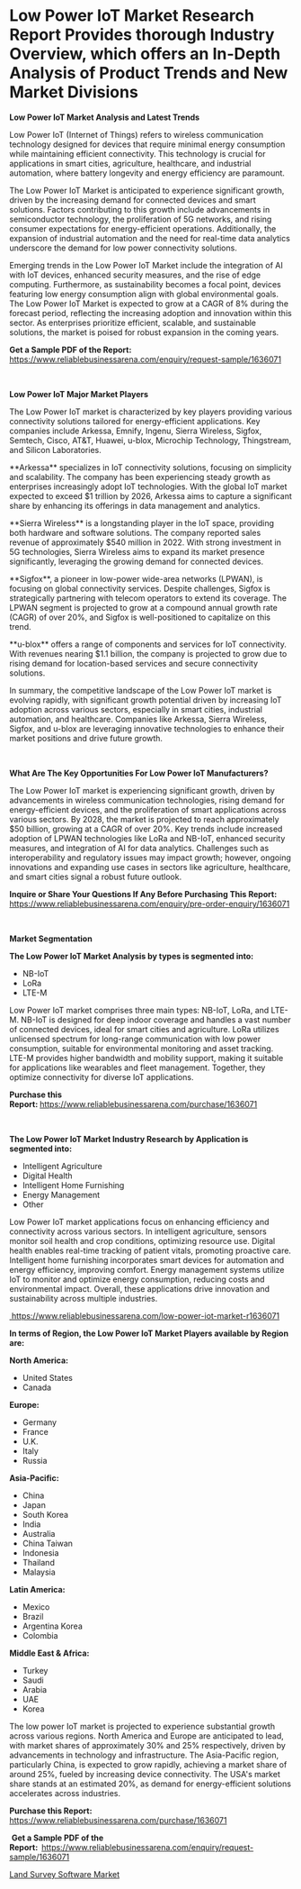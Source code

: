 <p><h1>Low Power IoT Market Research Report Provides thorough Industry Overview, which offers an In-Depth Analysis of Product Trends and New Market Divisions</h1></p><p><strong>Low Power IoT Market Analysis and Latest Trends</strong></p>
<p><p>Low Power IoT (Internet of Things) refers to wireless communication technology designed for devices that require minimal energy consumption while maintaining efficient connectivity. This technology is crucial for applications in smart cities, agriculture, healthcare, and industrial automation, where battery longevity and energy efficiency are paramount.</p><p>The Low Power IoT Market is anticipated to experience significant growth, driven by the increasing demand for connected devices and smart solutions. Factors contributing to this growth include advancements in semiconductor technology, the proliferation of 5G networks, and rising consumer expectations for energy-efficient operations. Additionally, the expansion of industrial automation and the need for real-time data analytics underscore the demand for low power connectivity solutions.</p><p>Emerging trends in the Low Power IoT Market include the integration of AI with IoT devices, enhanced security measures, and the rise of edge computing. Furthermore, as sustainability becomes a focal point, devices featuring low energy consumption align with global environmental goals. The Low Power IoT Market is expected to grow at a CAGR of 8% during the forecast period, reflecting the increasing adoption and innovation within this sector. As enterprises prioritize efficient, scalable, and sustainable solutions, the market is poised for robust expansion in the coming years.</p></p>
<p><strong>Get a Sample PDF of the Report:&nbsp;</strong> <a href="https://www.reliablebusinessarena.com/enquiry/request-sample/1636071?utm_campaign=3098&utm_medium=2&utm_source=Github&utm_content=ia&utm_term=09032025&utm_id=low-power-iot">https://www.reliablebusinessarena.com/enquiry/request-sample/1636071</a></p>
<p>&nbsp;</p>
<p><strong>Low Power IoT Major Market Players</strong></p>
<p><p>The Low Power IoT market is characterized by key players providing various connectivity solutions tailored for energy-efficient applications. Key companies include Arkessa, Emnify, Ingenu, Sierra Wireless, Sigfox, Semtech, Cisco, AT&T, Huawei, u-blox, Microchip Technology, Thingstream, and Silicon Laboratories. </p><p>**Arkessa** specializes in IoT connectivity solutions, focusing on simplicity and scalability. The company has been experiencing steady growth as enterprises increasingly adopt IoT technologies. With the global IoT market expected to exceed $1 trillion by 2026, Arkessa aims to capture a significant share by enhancing its offerings in data management and analytics.</p><p>**Sierra Wireless** is a longstanding player in the IoT space, providing both hardware and software solutions. The company reported sales revenue of approximately $540 million in 2022. With strong investment in 5G technologies, Sierra Wireless aims to expand its market presence significantly, leveraging the growing demand for connected devices.</p><p>**Sigfox**, a pioneer in low-power wide-area networks (LPWAN), is focusing on global connectivity services. Despite challenges, Sigfox is strategically partnering with telecom operators to extend its coverage. The LPWAN segment is projected to grow at a compound annual growth rate (CAGR) of over 20%, and Sigfox is well-positioned to capitalize on this trend.</p><p>**u-blox** offers a range of components and services for IoT connectivity. With revenues nearing $1.1 billion, the company is projected to grow due to rising demand for location-based services and secure connectivity solutions.</p><p>In summary, the competitive landscape of the Low Power IoT market is evolving rapidly, with significant growth potential driven by increasing IoT adoption across various sectors, especially in smart cities, industrial automation, and healthcare. Companies like Arkessa, Sierra Wireless, Sigfox, and u-blox are leveraging innovative technologies to enhance their market positions and drive future growth.</p></p>
<p>&nbsp;</p>
<p><strong>What Are The Key Opportunities For Low Power IoT Manufacturers?</strong></p>
<p><p>The Low Power IoT market is experiencing significant growth, driven by advancements in wireless communication technologies, rising demand for energy-efficient devices, and the proliferation of smart applications across various sectors. By 2028, the market is projected to reach approximately $50 billion, growing at a CAGR of over 20%. Key trends include increased adoption of LPWAN technologies like LoRa and NB-IoT, enhanced security measures, and integration of AI for data analytics. Challenges such as interoperability and regulatory issues may impact growth; however, ongoing innovations and expanding use cases in sectors like agriculture, healthcare, and smart cities signal a robust future outlook.</p></p>
<p><strong>Inquire or Share Your Questions If Any Before Purchasing This Report:</strong> <a href="https://www.reliablebusinessarena.com/enquiry/pre-order-enquiry/1636071?utm_campaign=3098&utm_medium=2&utm_source=Github&utm_content=ia&utm_term=09032025&utm_id=low-power-iot">https://www.reliablebusinessarena.com/enquiry/pre-order-enquiry/1636071</a></p>
<p>&nbsp;</p>
<p><strong>Market Segmentation</strong></p>
<p><strong>The Low Power IoT Market Analysis by types is segmented into:</strong></p>
<p><ul><li>NB-IoT</li><li>LoRa</li><li>LTE-M</li></ul></p>
<p><p>Low Power IoT market comprises three main types: NB-IoT, LoRa, and LTE-M. NB-IoT is designed for deep indoor coverage and handles a vast number of connected devices, ideal for smart cities and agriculture. LoRa utilizes unlicensed spectrum for long-range communication with low power consumption, suitable for environmental monitoring and asset tracking. LTE-M provides higher bandwidth and mobility support, making it suitable for applications like wearables and fleet management. Together, they optimize connectivity for diverse IoT applications.</p></p>
<p><strong>Purchase this Report:&nbsp;</strong><a href="https://www.reliablebusinessarena.com/purchase/1636071?utm_campaign=3098&utm_medium=2&utm_source=Github&utm_content=ia&utm_term=09032025&utm_id=low-power-iot">https://www.reliablebusinessarena.com/purchase/1636071</a></p>
<p>&nbsp;</p>
<p><strong>The Low Power IoT Market Industry Research by Application is segmented into:</strong></p>
<p><ul><li>Intelligent Agriculture</li><li>Digital Health</li><li>Intelligent Home Furnishing</li><li>Energy Management</li><li>Other</li></ul></p>
<p><p>Low Power IoT market applications focus on enhancing efficiency and connectivity across various sectors. In intelligent agriculture, sensors monitor soil health and crop conditions, optimizing resource use. Digital health enables real-time tracking of patient vitals, promoting proactive care. Intelligent home furnishing incorporates smart devices for automation and energy efficiency, improving comfort. Energy management systems utilize IoT to monitor and optimize energy consumption, reducing costs and environmental impact. Overall, these applications drive innovation and sustainability across multiple industries.</p></p>
<p><a href="https://www.reliablebusinessarena.com/low-power-iot-market-r1636071?utm_campaign=3098&utm_medium=2&utm_source=Github&utm_content=ia&utm_term=09032025&utm_id=low-power-iot">&nbsp;https://www.reliablebusinessarena.com/low-power-iot-market-r1636071</a></p>
<p><strong>In terms of Region, the Low Power IoT Market Players available by Region are:</strong></p>
<p>
    <p> <strong> North America: </strong>
        <ul>
            <li>United States</li>
            <li>Canada</li>
        </ul>
        </p> 
    <p> <strong> Europe: </strong>
        <ul>
            <li>Germany</li>
            <li>France</li>
            <li>U.K.</li>
            <li>Italy</li>
            <li>Russia</li>
        </ul>
        </p> 
    <p> <strong> Asia-Pacific: </strong>
        <ul>
            <li>China</li>
            <li>Japan</li>
            <li>South Korea</li>
            <li>India</li>
            <li>Australia</li>
            <li>China Taiwan</li>
            <li>Indonesia</li>
            <li>Thailand</li>
            <li>Malaysia</li>
        </ul>
        </p> 
    <p> <strong> Latin America: </strong>
        <ul>
            <li>Mexico</li>
            <li>Brazil</li>
            <li>Argentina Korea</li>
            <li>Colombia</li>
        </ul>
        </p> 
    <p> <strong> Middle East & Africa: </strong>
        <ul>
            <li>Turkey</li>
            <li>Saudi</li>
            <li>Arabia</li>
            <li>UAE</li>
            <li>Korea</li>
        </ul>
    </p>
    </p>
<p><p>The low power IoT market is projected to experience substantial growth across various regions. North America and Europe are anticipated to lead, with market shares of approximately 30% and 25% respectively, driven by advancements in technology and infrastructure. The Asia-Pacific region, particularly China, is expected to grow rapidly, achieving a market share of around 25%, fueled by increasing device connectivity. The USA's market share stands at an estimated 20%, as demand for energy-efficient solutions accelerates across industries.</p></p>
<p><strong>Purchase this Report: </strong><a href="https://www.reliablebusinessarena.com/purchase/1636071?utm_campaign=3098&utm_medium=2&utm_source=Github&utm_content=ia&utm_term=09032025&utm_id=low-power-iot">https://www.reliablebusinessarena.com/purchase/1636071</a></p>
<p>&nbsp;<strong>Get a Sample PDF of the Report:&nbsp;&nbsp;</strong><a href="https://www.reliablebusinessarena.com/enquiry/request-sample/1636071?utm_campaign=3098&utm_medium=2&utm_source=Github&utm_content=ia&utm_term=09032025&utm_id=low-power-iot">https://www.reliablebusinessarena.com/enquiry/request-sample/1636071</a></p>
<p><strong></strong></p>
<p><p><a href="https://github.com/mriwacraane/Market-Research-Report-List-1/blob/main/land-survey-software-market.md?utm_campaign=3098&utm_medium=2&utm_source=Github&utm_content=ia&utm_term=09032025&utm_id=low-power-iot">Land Survey Software Market</a></p></p>